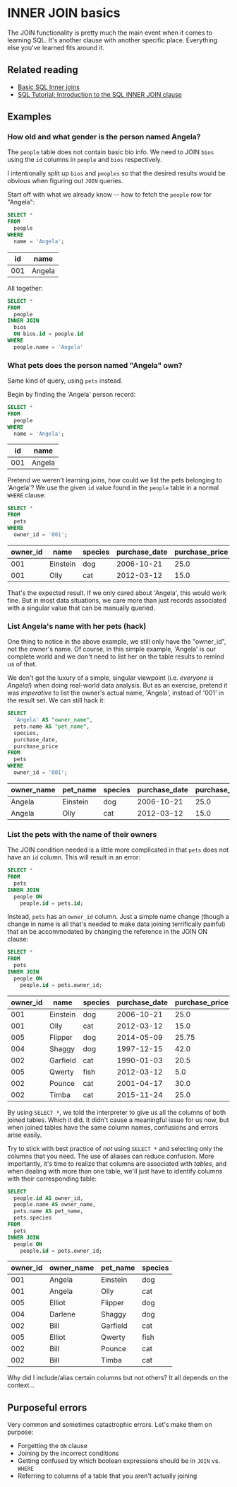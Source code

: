 # INNER JOIN basics

The JOIN functionality is pretty much the main event when it comes to learning SQL. It's another clause with another specific place. Everything else you've learned fits around it.

## Related reading

- [Basic SQL Inner joins](http://www.padjo.org/tutorials/database-joins/sql-inner-join/)
- [SQL Tutorial: Introduction to the SQL INNER JOIN clause](http://www.sqltutorial.org/sql-inner-join/)


## Examples



### How old and what gender is the person named Angela?

The `people` table does not contain basic bio info. We need to JOIN `bios` using the `id` columns in `people` and `bios` respectively. 

I intentionally split up `bios` and `peoples` so that the desired results would be obvious when figuring out `JOIN` queries.

Start off with what we already know -- how to fetch the `people` row for "Angela":


~~~sql
SELECT *
FROM 
  people
WHERE 
  name = 'Angela';
~~~

  
| id  | name   |
| --- | ------ |
| 001 | Angela |



All together:

~~~sql
SELECT *
FROM 
  people
INNER JOIN
  bios 
  ON bios.id = people.id
WHERE
  people.name = 'Angela' 
~~~


### What pets does the person named "Angela" own?

Same kind of query, using `pets` instead.

Begin by finding the 'Angela' person record:

~~~sql
SELECT *
FROM 
  people
WHERE 
  name = 'Angela';
~~~


| id  | name   |
| --- | ------ |
| 001 | Angela |


Pretend we weren't learning joins, how could we list the pets belonging to 'Angela'? We use the given `id` value found in the `people` table in a normal `WHERE` clause:


~~~sql
SELECT *
FROM 
  pets
WHERE 
  owner_id = '001';
~~~

| owner_id | name     | species | purchase_date | purchase_price |
| -------- | -------- | ------- | ------------- | -------------- |
| 001      | Einstein | dog     | 2006-10-21    | 25.0           |
| 001      | Olly     | cat     | 2012-03-12    | 15.0           |

That's the expected result. If we only cared about 'Angela', this would work fine. But in most data situations, we care more than just records associated with a singular value that can be manually queried.

### List Angela's name with her pets (hack)


One thing to notice in the above example, we still only have the "owner_id", not the owner's name. Of course, in this simple example, 'Angela' is our complete world and we don't need to list her on the table results to remind us of that. 

We don't get the luxury of a simple, singular viewpoint (i.e. *everyone is Angela!*) when doing real-world data analysis. But as an exercise, pretend it was *imperative* to list the owner's actual name, 'Angela', instead of '001' in the result set. We can still hack it:


~~~sql
SELECT 
  'Angela' AS "owner_name",
  pets.name AS "pet_name",
  species,
  purchase_date,
  purchase_price
FROM 
  pets
WHERE 
  owner_id = '001';
~~~

| owner_name | pet_name | species | purchase_date | purchase_price |
| ---------- | -------- | ------- | ------------- | -------------- |
| Angela     | Einstein | dog     | 2006-10-21    | 25.0           |
| Angela     | Olly     | cat     | 2012-03-12    | 15.0           |


### List the pets with the name of their owners

The JOIN condition needed is a little more complicated in that `pets` does not have an `id` column. This will result in an error:

~~~sql
SELECT *
FROM 
  pets
INNER JOIN
  people ON
    people.id = pets.id;
~~~

Instead, `pets` has an `owner_id` column. Just a simple name change (though a change in name is all that's needed to make data joining terrifically painful) that an be accommodated by changing the reference in the JOIN ON clause:


~~~sql
SELECT *
FROM 
  pets
INNER JOIN
  people ON
    people.id = pets.owner_id;
~~~

| owner_id | name     | species | purchase_date | purchase_price | id  | name  |
| -------- | -------- | ------- | ------------- | -------------- | --- | ------- |
| 001      | Einstein | dog     | 2006-10-21    | 25.0           | 001 | Angela  |
| 001      | Olly     | cat     | 2012-03-12    | 15.0           | 001 | Angela  |
| 005      | Flipper  | dog     | 2014-05-09    | 25.75          | 005 | Elliot  |
| 004      | Shaggy   | dog     | 1997-12-15    | 42.0           | 004 | Darlene |
| 002      | Garfield | cat     | 1990-01-03    | 20.5           | 002 | Bill    |
| 005      | Qwerty   | fish    | 2012-03-12    | 5.0            | 005 | Elliot  |
| 002      | Pounce   | cat     | 2001-04-17    | 30.0           | 002 | Bill    |
| 002      | Timba    | cat     | 2015-11-24    | 25.0           | 002 | Bill    |


By using `SELECT *`, we told the interpreter to give us all the columns of both joined tables. Which it did. It didn't cause a meaningful issue for us now, but when joined tables have the same column names, confusions and errors arise easily.


Try to stick with best practice of *not* using `SELECT *` and selecting only the columns that you need. The use of aliases can reduce confusion. More importantly, it's time to realize that columns are associated with *tables*, and when dealing with more than one table, we'll just have to identify columns with their corresponding table:


~~~sql
SELECT 
  people.id AS owner_id,
  people.name AS owner_name,
  pets.name AS pet_name,
  pets.species
FROM 
  pets
INNER JOIN
  people ON
    people.id = pets.owner_id;
~~~

| owner_id | owner_name | pet_name | species |
| -------- | ---------- | -------- | ------- |
| 001      | Angela     | Einstein | dog     |
| 001      | Angela     | Olly     | cat     |
| 005      | Elliot     | Flipper  | dog     |
| 004      | Darlene    | Shaggy   | dog     |
| 002      | Bill       | Garfield | cat     |
| 005      | Elliot     | Qwerty   | fish    |
| 002      | Bill       | Pounce   | cat     |
| 002      | Bill       | Timba    | cat     |


Why did I include/alias certain columns but not others? It all depends on the context...


## Purposeful errors

Very common and sometimes catastrophic errors. Let's make them on purpose:

- Forgetting the `ON` clause
- Joining by the incorrect conditions
- Getting confused by which boolean expressions should be in `JOIN` vs. `WHERE`
- Referring to columns of a table that you aren't actually joining



<!-- 

## Purposeful mistakes

It's pretty easy to make errors in a `JOIN` clause -- it looks and acts very similar to  the `WHERE` and `HAVING` clauses. And some errors, which would seem to be syntax-related (and thus, result in an immediate error message), might still return results with silent failures.

The variety of errors might seem endless. It's easiest just to make the mistakes on purpose to see what happens.


 -->

